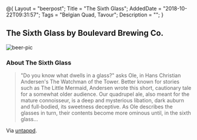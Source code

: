 @{
    Layout = "beerpost";
    Title = "The Sixth Glass";
    AddedDate = "2018-10-22T09:31:57";
    Tags = "Belgian Quad, Tavour";
    Description = "";
}

## The Sixth Glass by Boulevard Brewing Co.

![beer-pic]

### About The Sixth Glass

> "Do you know what dwells in a glass?" asks Ole, in Hans Christian Andersen's The Watchman of the Tower. Better known for stories such as The Little Mermaid, Andersen wrote this short, cautionary tale for a somewhat older audience. Our quadrupel ale, also meant for the mature connoisseur, is a deep and mysterious libation, dark auburn and full-bodied, its sweetness deceptive. As Ole describes the glasses in turn, their contents become more ominous until, in the sixth glass... 


Via [untappd][untappd-url].

[untappd-url]: <https://untappd.com/b/boulevard-brewing-co-the-sixth-glass/15188>
[beer-pic]: https://jasonpowley.com/assets/img/2018-10-22-the-sixth-glass.jpeg "The Sixth Glass by Boulevard Brewing Co."

